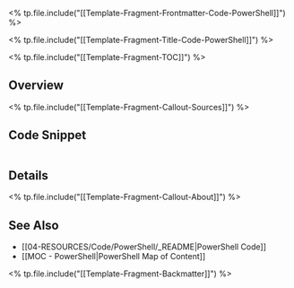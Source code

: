<% tp.file.include("[[Template-Fragment-Frontmatter-Code-PowerShell]]") %>

<% tp.file.include("[[Template-Fragment-Title-Code-PowerShell]]") %>

<% tp.file.include("[[Template-Fragment-TOC]]") %>

## Overview

<% tp.file.include("[[Template-Fragment-Callout-Sources]]") %>

## Code Snippet

```powershell

```

## Details

<% tp.file.include("[[Template-Fragment-Callout-About]]") %>

## See Also

- [[04-RESOURCES/Code/PowerShell/_README|PowerShell Code]]
- [[MOC - PowerShell|PowerShell Map of Content]]

<% tp.file.include("[[Template-Fragment-Backmatter]]") %>